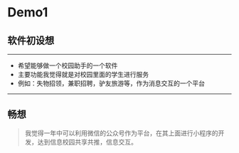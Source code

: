 # Demo1
## 软件初设想 ##
***
* 希望能够做一个校园助手的一个软件
* 主要功能我觉得就是对校园里面的学生进行服务
* 例如：失物招领，兼职招聘，驴友旅游等，作为消息交互的一个平台
***
## 畅想 ##
> 我觉得一年中可以利用微信的公众号作为平台，在其上面进行小程序的开发，达到信息校园共享共推，信息交互。
